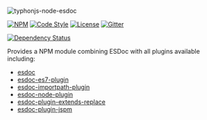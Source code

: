 ![typhonjs-node-esdoc](http://i.imgur.com/IEoixob.png)

[![NPM](https://img.shields.io/npm/v/typhonjs-node-esdoc.svg?label=npm)](https://www.npmjs.com/package/typhonjs-node-esdoc)
[![Code Style](https://img.shields.io/badge/code%20style-allman-yellowgreen.svg?style=flat)](https://en.wikipedia.org/wiki/Indent_style#Allman_style)
[![License](https://img.shields.io/badge/license-MIT-yellowgreen.svg?style=flat)](https://github.com/typhonjs-node-esdoc/typhonjs-node-esdoc/blob/master/LICENSE)
[![Gitter](https://img.shields.io/gitter/room/typhonjs/TyphonJS.svg)](https://gitter.im/typhonjs/TyphonJS)

[![Dependency Status](https://www.versioneye.com/user/projects/56dd5b0dcc9aa0002e9a0db3/badge.svg?style=flat)](https://www.versioneye.com/user/projects/56dd5b0dcc9aa0002e9a0db3)

Provides a NPM module combining ESDoc with all plugins available including:
- [esdoc](https://www.npmjs.com/package/esdoc)
- [esdoc-es7-plugin](https://www.npmjs.com/package/esdoc-es7-plugin)
- [esdoc-importpath-plugin](https://www.npmjs.com/package/esdoc-importpath-plugin)
- [esdoc-node-plugin](https://www.npmjs.com/package/esdoc-node-plugin)
- [esdoc-plugin-extends-replace](https://www.npmjs.com/package/esdoc-plugin-extends-replace)
- [esdoc-plugin-jspm](https://www.npmjs.com/package/esdoc-plugin-jspm)
